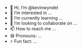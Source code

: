 - 👋 Hi, I’m @kevinwyndel
- 👀 I’m interested in ...
- 🌱 I’m currently learning ...
- 💞️ I’m looking to collaborate on ...
- 📫 How to reach me ...
- 😄 Pronouns: ...
- ⚡ Fun fact: ...

<!---
kevinwyndel/kevinwyndel is a ✨ special ✨ repository because its `README.md` (this file) appears on your GitHub profile.
You can click the Preview link to take a look at your changes.
--->
